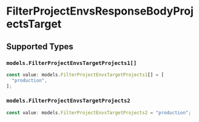 # FilterProjectEnvsResponseBodyProjectsTarget


## Supported Types

### `models.FilterProjectEnvsTargetProjects1[]`

```typescript
const value: models.FilterProjectEnvsTargetProjects1[] = [
  "production",
];
```

### `models.FilterProjectEnvsTargetProjects2`

```typescript
const value: models.FilterProjectEnvsTargetProjects2 = "production";
```

